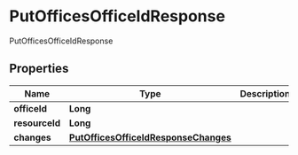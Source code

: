 

# PutOfficesOfficeIdResponse

PutOfficesOfficeIdResponse
## Properties

Name | Type | Description | Notes
------------ | ------------- | ------------- | -------------
**officeId** | **Long** |  |  [optional]
**resourceId** | **Long** |  |  [optional]
**changes** | [**PutOfficesOfficeIdResponseChanges**](PutOfficesOfficeIdResponseChanges.md) |  |  [optional]



